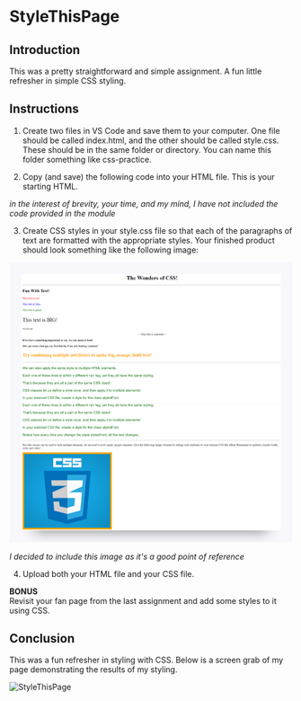 # StyleThisPage

## Introduction

This was a pretty straightforward and simple assignment.  A fun little refresher in simple CSS styling.

## Instructions

1. Create two files in VS Code and save them to your computer. One file should be called index.html, and the other should be called style.css. These should be in the same folder or directory. You can name this folder something like css-practice.

2. Copy (and save) the following code into your HTML file. This is your starting HTML.

*in the interest of brevity, your time, and my mind, I have not included the code provided in the module*

3. Create CSS styles in your style.css file so that each of the paragraphs of text are formatted with the appropriate styles. Your finished product should look something like the following image:

![](/develop/finished.png)

*I decided to include this image as it's a good point of reference*

4. Upload both your HTML file and your CSS file.

**BONUS**  
Revisit your fan page from the last assignment and add some styles to it using CSS.

## Conclusion

This was a fun refresher in styling with CSS. Below is a screen grab of my page demonstrating the results of my styling.

![StyleThisPage](assets/Style.SS.png)